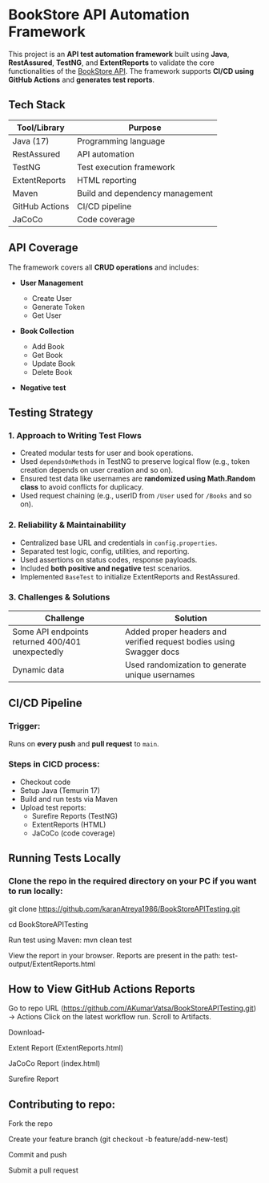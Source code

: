 # BookStore API Automation Framework

This project is an **API test automation framework** built using **Java**, **RestAssured**, **TestNG**, and **ExtentReports** to validate the core functionalities of the [BookStore API](https://bookstore.toolsqa.com/swagger/). The framework supports **CI/CD using GitHub Actions** and **generates test reports**.

## Tech Stack

| Tool/Library      | Purpose                                |
|-------------------|----------------------------------------|
| Java (17)         | Programming language                   |
| RestAssured       | API automation                         |
| TestNG            | Test execution framework               |
| ExtentReports     | HTML reporting                         |
| Maven             | Build and dependency management        |
| GitHub Actions    | CI/CD pipeline                         |
| JaCoCo            | Code coverage                          |

## API Coverage

The framework covers all **CRUD operations** and includes:

- **User Management**  
  - Create User  
  - Generate Token  
  - Get User  

- **Book Collection**  
  - Add Book  
  - Get Book
  - Update Book
  - Delete Book 

- **Negative test**

## Testing Strategy

### 1. **Approach to Writing Test Flows**
- Created modular tests for user and book operations.
- Used `dependsOnMethods` in TestNG to preserve logical flow (e.g., token creation depends on user creation and so on).
- Ensured test data like usernames are **randomized using Math.Random class** to avoid conflicts for duplicacy.
- Used request chaining (e.g., userID from `/User` used for `/Books` and so on).

### 2. **Reliability & Maintainability**
- Centralized base URL and credentials in `config.properties`.
- Separated test logic, config, utilities, and reporting.
- Used assertions on status codes, response payloads.
- Included **both positive and negative** test scenarios.
- Implemented `BaseTest` to initialize ExtentReports and RestAssured.

### 3. **Challenges & Solutions**
| Challenge | Solution |
|----------|----------|
| Some API endpoints returned 400/401 unexpectedly | Added proper headers and verified request bodies using Swagger docs |
| Dynamic data | Used randomization to generate unique usernames |

## CI/CD Pipeline

### Trigger:  
Runs on **every push** and **pull request** to `main`.

### Steps in CICD process:
- Checkout code
- Setup Java (Temurin 17)
- Build and run tests via Maven
- Upload test reports:
  - Surefire Reports (TestNG)
  - ExtentReports (HTML)
  - JaCoCo (code coverage)

## Running Tests Locally

### Clone the repo in the required directory on your PC if you want to run locally:
git clone https://github.com/karanAtreya1986/BookStoreAPITesting.git

cd BookStoreAPITesting

Run test using Maven:
mvn clean test

View the report in your browser. Reports are present in the path:
test-output/ExtentReports.html

## How to View GitHub Actions Reports
Go to repo URL (https://github.com/AKumarVatsa/BookStoreAPITesting.git) → Actions
Click on the latest workflow run.
Scroll to Artifacts.

Download-

Extent Report (ExtentReports.html)

JaCoCo Report (index.html)

Surefire Report

## Contributing to repo:
Fork the repo

Create your feature branch (git checkout -b feature/add-new-test)

Commit and push

Submit a pull request
